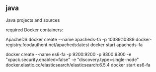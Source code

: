 ## java

Java projects and sources

required Docker containers:

ApacheDS
docker create --name apacheds-fa -p 10389:10389 docker-registry.foodauthent.net/apacheds:latest
docker start apacheds-fa

docker create --name es6-fa -p 9200:9200 -p 9300:9300 -e "xpack.security.enabled=false" -e "discovery.type=single-node" docker.elastic.co/elasticsearch/elasticsearch:6.5.4
docker start es6-fa
